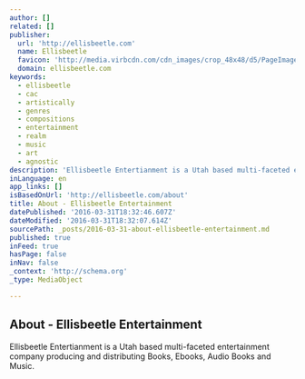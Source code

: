 ```yaml
---
author: []
related: []
publisher:
  url: 'http://ellisbeetle.com'
  name: Ellisbeetle
  favicon: 'http://media.virbcdn.com/cdn_images/crop_48x48/d5/PageImage-507924-3294358-favi.png'
  domain: ellisbeetle.com
keywords:
  - ellisbeetle
  - cac
  - artistically
  - genres
  - compositions
  - entertainment
  - realm
  - music
  - art
  - agnostic
description: 'Ellisbeetle Entertianment is a Utah based multi-faceted entertainment company producing and distributing Books, Ebooks, Audio Books and Music.'
inLanguage: en
app_links: []
isBasedOnUrl: 'http://ellisbeetle.com/about'
title: About - Ellisbeetle Entertainment
datePublished: '2016-03-31T18:32:46.607Z'
dateModified: '2016-03-31T18:32:07.614Z'
sourcePath: _posts/2016-03-31-about-ellisbeetle-entertainment.md
published: true
inFeed: true
hasPage: false
inNav: false
_context: 'http://schema.org'
_type: MediaObject

---
```

<article style=""><h1>About - Ellisbeetle Entertainment</h1><p>Ellisbeetle Entertianment is a Utah based multi-faceted entertainment company producing and distributing Books, Ebooks, Audio Books and Music.</p></article>